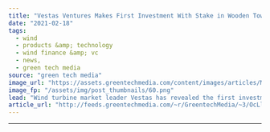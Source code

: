 ```yaml
---
title: "Vestas Ventures Makes First Investment With Stake in Wooden Tower Start-Up"
date: "2021-02-18"
tags: 
  - wind
  - products &amp; technology
  - wind finance &amp; vc
  - news,
  - green tech media
source: "green tech media"
image_url: "https://assets.greentechmedia.com/content/images/articles/Modvion_tower_assembly_xl_credit_modvion.jpg"
image_fp: "/assets/img/post_thumbnails/60.png"
lead: "Wind turbine market leader Vestas has revealed the first investment made by its venture fund with a stake in Swedish wooden wind tower start-up Modvion. Modvion builds wind towers from sections of specially prepared wood laminate panels. As well as b ..."
article_url: "http://feeds.greentechmedia.com/~r/GreentechMedia/~3/OcLlkMmfW30/vestas-ventures-makes-first-investment-with-wooden-tower-stake"
---
```


---
